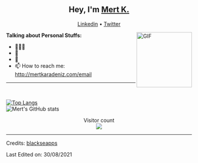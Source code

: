 <h2 align="center">Hey, I'm <a href="https://github.com/blackseapps">Mert K.</a></h2>
<p align="center">
  <a href="https://www.linkedin.com/in/mertkaradeniz/"  target="_blank">Linkedin</a> •
  <a href="https://twitter.com/mertkrdeniz"  target="_blank">Twitter</a>
</p>


<img align="right" height="150rem" alt="GIF" src="http://mertkaradeniz.com/files/giphy.gif" />

**Talking about Personal Stuffs:**

- 👨🏽‍💻   
- 🌱  
- 💬   
- 📫   How to reach me: http://mertkaradeniz.com/email

***

<br>



[![Top Langs](https://github-readme-stats.vercel.app/api/top-langs/?username=blackseapps&layout=compact)](https://github.com/blackseapps/github-readme-stats)
<br>
![Mert's GitHub stats](https://github-readme-stats.vercel.app/api?username=blackseapps&show_icons=true)



<p align="center"> 
  Visitor count<br>
  <img src="https://profile-counter.glitch.me/blackseapps/count.svg" />
</p>

-----
Credits: [blackseapps](https://github.com/blackseapps)

Last Edited on: 30/08/2021
